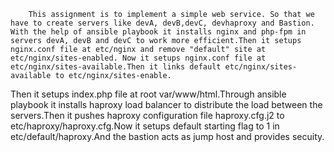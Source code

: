  		This assignment is to implement a simple web service. So that we have to create servers like devA, devB,devC, devhaproxy and Bastion. With the help of ansible playbook it installs nginx and php-fpm in servers devA, devB and devC to work more efficient.Then it setups nginx.conf file at etc/nginx and remove "default" site at etc/nginx/sites-enabled. Now it setups nginx.conf file at etc/nginx/sites-available.Then it links default etc/nginx/sites-available to etc/nginx/sites-enable.
Then it setups index.php file at root var/www/html.Through ansible playbook it installs haproxy load balancer to distribute the load between the servers.Then it pushes haproxy configuration file haproxy.cfg.j2 to etc/haproxy/haproxy.cfg.Now it setups default starting flag to 1 in etc/default/haproxy.And the bastion acts as jump host and provides secuity.